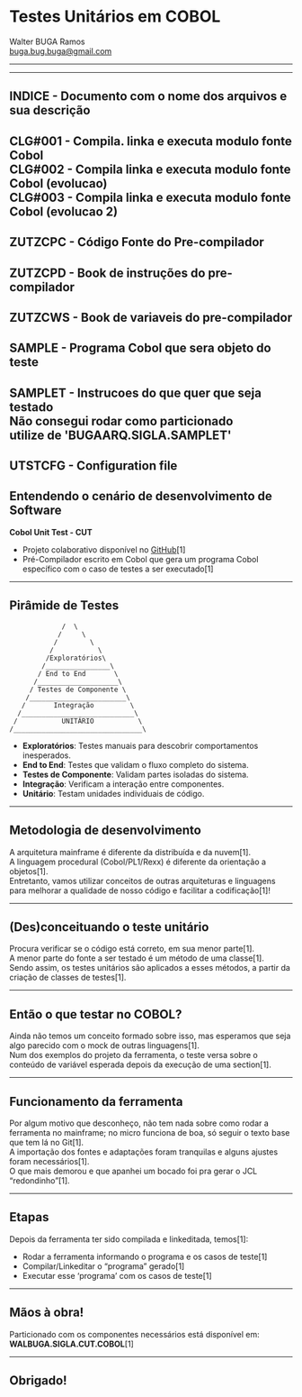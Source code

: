 # Testes Unitários em COBOL
  
Walter BUGA Ramos  
buga.bug.buga@gmail.com

---

------------------------------------------------------------------------
INDICE  - Documento com o nome dos arquivos e sua descrição                                                
------------------------------------------------------------------------
CLG#001 - Compila. linka e executa modulo fonte Cobol                   
CLG#002 - Compila linka e executa modulo fonte Cobol  (evolucao)        
CLG#003 - Compila linka e executa modulo fonte Cobol  (evolucao 2)      
------------------------------------------------------------------------
ZUTZCPC - Código Fonte do Pre-compilador                                
------------------------------------------------------------------------
ZUTZCPD - Book de instruções do pre-compilador                          
------------------------------------------------------------------------
ZUTZCWS - Book de variaveis do pre-compilador                           
------------------------------------------------------------------------
SAMPLE  - Programa Cobol que sera objeto do teste                       
------------------------------------------------------------------------
SAMPLET - Instrucoes do que quer que seja testado                       
                       Não consegui rodar como particionado             
                            utilize de 'BUGAARQ.SIGLA.SAMPLET'           
------------------------------------------------------------------------
UTSTCFG - Configuration file                                            
------------------------------------------------------------------------


## Entendendo o cenário de desenvolvimento de Software

**Cobol Unit Test - CUT**  
- Projeto colaborativo disponível no [GitHub](https://github.com/neopragma/cobol-unit-test)[1]
- Pré-Compilador escrito em Cobol que gera um programa Cobol específico com o caso de testes a ser executado[1]

---

## Pirâmide de Testes
```            
             /  \
            /     \
           /        \
          /           \
         /Exploratórios\
        /________________\
       / End to End       \
      /____________________\
     / Testes de Componente \  
    /________________________\
   /       Integração         \
  /____________________________\
 /           UNITÁRIO           \
/________________________________\

```
- **Exploratórios**: Testes manuais para descobrir comportamentos inesperados.
- **End to End**: Testes que validam o fluxo completo do sistema.
- **Testes de Componente**: Validam partes isoladas do sistema.
- **Integração**: Verificam a interação entre componentes.
- **Unitário**: Testam unidades individuais de código.
---

## Metodologia de desenvolvimento

A arquitetura mainframe é diferente da distribuída e da nuvem[1].  
A linguagem procedural (Cobol/PL1/Rexx) é diferente da orientação a objetos[1].  
Entretanto, vamos utilizar conceitos de outras arquiteturas e linguagens para melhorar a qualidade de nosso código e facilitar a codificação[1]!

---

## (Des)conceituando o teste unitário

Procura verificar se o código está correto, em sua menor parte[1].  
A menor parte do fonte a ser testado é um método de uma classe[1].  
Sendo assim, os testes unitários são aplicados a esses métodos, a partir da criação de classes de testes[1].

---

## Então o que testar no COBOL?

Ainda não temos um conceito formado sobre isso, mas esperamos que seja algo parecido com o mock de outras linguagens[1].  
Num dos exemplos do projeto da ferramenta, o teste versa sobre o conteúdo de variável esperada depois da execução de uma section[1].

---

## Funcionamento da ferramenta

Por algum motivo que desconheço, não tem nada sobre como rodar a ferramenta no mainframe; no micro funciona de boa, só seguir o texto base que tem lá no Git[1].  
A importação dos fontes e adaptações foram tranquilas e alguns ajustes foram necessários[1].  
O que mais demorou e que apanhei um bocado foi pra gerar o JCL “redondinho”[1].

---

## Etapas

Depois da ferramenta ter sido compilada e linkeditada, temos[1]:
- Rodar a ferramenta informando o programa e os casos de teste[1]
- Compilar/Linkeditar o “programa” gerado[1]
- Executar esse ‘programa’ com os casos de teste[1]

---

## Mãos à obra!

Particionado com os componentes necessários está disponível em:  
**WALBUGA.SIGLA.CUT.COBOL**[1]

---

## Obrigado!

